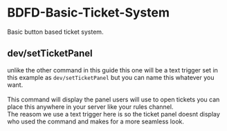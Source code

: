 # BDFD-Basic-Ticket-System
Basic button based ticket system.

## dev/setTicketPanel
unlike the other command in this guide this one will be a text trigger set in this example as `dev/setTicketPanel` but you can name this whatever you want. <br>
<br>
This command will display the panel users will use to open tickets you can place this anywhere in your server like your rules channel. <br>
The reasom we use a text trigger here is so the ticket panel doesnt display who used the command and makes for a more seamless look.
```

```

